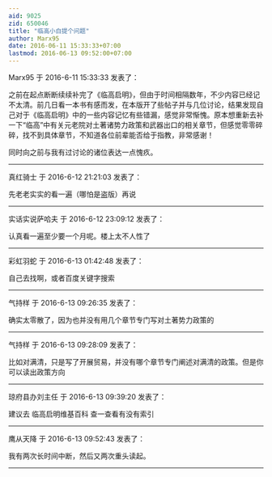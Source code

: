 ```yaml
---
aid: 9025
zid: 650046
title: "临高小白提个问题"
author: Marx95
date: 2016-06-11 15:33:33+07:00
lastmod: 2016-06-13 09:52:00+07:00
---
```


Marx95 于 2016-6-11 15:33:33 发表了：

之前在起点断断续续补完了《临高启明》，但由于时间相隔数年，不少内容已经记不太清。前几日看一本书有感而发，在本版开了些帖子并与几位讨论，结果发现自己对于《临高启明》中的一些内容记忆有些错漏，感觉非常惭愧。原本想重新去补一下“临高”中有关元老院对土著诸势力政策和武器出口的相关章节，但感觉零零碎碎，找不到具体章节，不知道各位前辈能否给于指教，非常感谢！

同时向之前与我有过讨论的诸位表达一点愧疚。

---

真红骑士 于 2016-6-12 21:21:03 发表了：

先老老实实的看一遍（哪怕是盗版）再说

---

实话实说萨哈夫 于 2016-6-12 23:09:12 发表了：

认真看一遍至少要一个月呢。楼上太不人性了

---

彩虹羽蛇 于 2016-6-13 01:42:48 发表了：

自己去找啊，或者百度关键字搜索

---

气持样 于 2016-6-13 09:26:35 发表了：

确实太零散了，因为也并没有用几个章节专门写对土著势力政策的

---

气持样 于 2016-6-13 09:28:09 发表了：

比如对满清，只是写了开展贸易，并没有哪个章节专门阐述对满清的政策。但是你可以读出政策方向

---

琼府县办刘主任 于 2016-6-13 09:39:20 发表了：

建议去
临高启明维基百科
查一查看有没有索引

---

鹰从天降 于 2016-6-13 09:52:43 发表了：

我有两次长时间中断，然后又两次重头读起。

---
